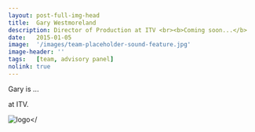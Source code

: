 ```yaml
---
layout: post-full-img-head
title:  Gary Westmoreland
description: Director of Production at ITV <br><b>Coming soon...</b>
date:   2015-01-05
image:  '/images/team-placeholder-sound-feature.jpg'
image-header: ''
tags:   [team, advisory panel]
nolink: true
---
```

Gary is ... 


at ITV. 


<img class="lazy" data-src="../images/team-panel-itv.png" alt="logo"></